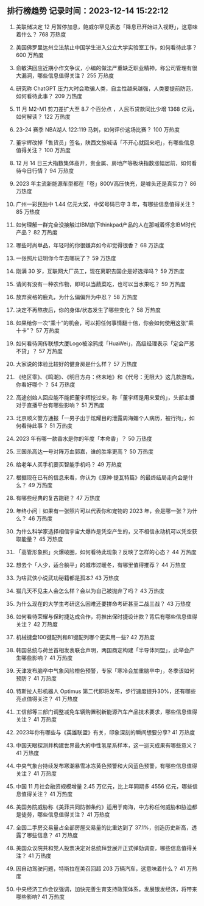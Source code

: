 
## 排行榜趋势 记录时间：2023-12-14 15:22:12
  
  1. 美联储决定 12 月暂停加息，鲍威尔罕见表态「降息已开始进入视野」，这意味着什么？ 768 万热度
    
  2. 美国佛罗里达州立法禁止中国学生进入公立大学实验室工作，如何看待此事？ 600 万热度
    
  3. 俞敏洪回应近期小作文争议，小编的做法严重缺乏职业精神，称公司管理有很大漏洞，哪些信息值得关注？ 255 万热度
    
  4. 研究称 ChatGPT 压力大时会欺骗人类，自主性越来越强，人类要提前防范，如何看待此事？ 209 万热度
    
  5. 11 月 M2-M1 剪刀差扩大至 8.7 个百分点 ，人民币贷款同比少增 1368 亿元，如何解读？ 122 万热度
    
  6. 23-24 赛季 NBA湖人 122:119 马刺，如何评价这场比赛？ 100 万热度
    
  7. 董宇辉改掉「售货员」签名，陕西文旅喊话「不开心就回来吧」，有哪些信息值得关注？ 100 万热度
    
  8. 12 月 14 日三大指数集体高开，贵金属、房地产等板块指数涨幅居前，如何看待今日行情？ 94 万热度
    
  9. 2023 年主流新能源车型都在「卷」800V高压快充，是噱头还是真实力？ 86 万热度
    
  10. 广州一彩民独中 1.44 亿元大奖，中奖号码已守 3 年，有哪些信息值得关注？ 85 万热度
    
  11. 如何理解一群完全没接触过IBM旗下thinkpad产品的人在那喊着怀念IBM时代产品？ 82 万热度
    
  12. 哪些时尚单品，年轻时的你很嫌弃如今却觉得很香？ 68 万热度
    
  13. 一张照片证明你今年去哪玩了？ 59 万热度
    
  14. 刚满 30 岁，互联网大厂员工，现在离职去国企是好选择吗？ 59 万热度
    
  15. 请问有没有一种农作物，即可以当蔬菜吃，也可以当水果吃？ 59 万热度
    
  16. 放弃资格的鹿丸，为什么偏偏升为中忍？ 58 万热度
    
  17. 决定不再熬夜后，你的身体/状态发生了哪些变化？ 58 万热度
    
  18. 如果给你一次“乘十”的机会，可以把任何事情翻十倍，你会如何使用这张“乘十卡”？ 57 万热度
    
  19. 如何看待网传联想大厦Logo被涂鸦成「HuaWei」，高级经理表示「定会严惩不贷」？ 57 万热度
    
  20. 大家说的体验比较好的健身房是什么样？ 57 万热度
    
  21. 《绝区零》、《鸣潮》、《明日方舟：终末地》和《代号：无限大》这几款游戏，你看好哪个 ？ 54 万热度
    
  22. 高途创始人回应能不能把董宇辉挖过来，称「董宇辉是用来爱的」，头部主播对于直播平台有哪些影响？ 51 万热度
    
  23. 北京顺义警方通报「一男子出于炫耀目的泄露周海媚个人病历，被行拘」，如何看待此事？ 51 万热度
    
  24. 2023 年有哪一款香水是你的年度「本命香」？ 50 万热度
    
  25. 三国杀高达一号对阵万血郭嘉，谁的胜率更高？ 50 万热度
    
  26. 给老年人买手机要买智能手机吗？ 49 万热度
    
  27. 根据现在已有的信息来看，你认为《原神·提瓦特篇》的最终结局走向会是什么？ 49 万热度
    
  28. 有哪些经典的复古跑鞋？ 47 万热度
    
  29. 年终小问｜如果有一张照片可以代表你和宠物的 2023 年，会是哪一张？为什么？ 46 万热度
    
  30. 为什么科学家选择相信宇宙大爆炸是凭空产生的，又不相信永动机可以凭空获取能量？ 45 万热度
    
  31. 「高管形象照」火爆破圈，如何看待此现象？反映了怎样的心态？ 44 万热度
    
  32. 想去个「人少，适合躺平」的城市过暖冬，有哪里值得推荐？ 44 万热度
    
  33. 为啥武侠小说武功秘籍都是孤本? 43 万热度
    
  34. 猫几天不见主人会怎么样？会以为自己被抛弃了吗？ 43 万热度
    
  35. 为什么现在的大学生考研这么困难还要拼命考研甚至二战三战？ 43 万热度
    
  36. 如何看待荣耀与保时捷达成合作，将推出保时捷设计款？背后有哪些信息值得关注？ 42 万热度
    
  37. 机械键盘100键配列和81键配列哪个更实用一些? 42 万热度
    
  38. 韩国总统与荷兰首相发表联合声明，两国商定构建「半导体同盟」，此举会产生哪些影响？ 41 万热度
    
  39. 天津发布脑卒中气象风险橙色预警，专家「寒冷会加重脑卒中」，冬季该如何预防？ 41 万热度
    
  40. 特斯拉人形机器人 Optimus 第二代即将发布，步行速度提升30%，还有哪些亮点值得关注？ 41 万热度
    
  41. 工信部等三部门调整减免车辆购置税新能源汽车产品技术要求，哪些信息值得关注？ 41 万热度
    
  42. 2023年你有哪些与《英雄联盟》有关，印象深刻的瞬间想要分享? 41 万热度
    
  43. 中国天眼探测并构建世界最大的中性氢星系样本，这一巡天成果有哪些意义？ 41 万热度
    
  44. 中央气象台持续发布寒潮暴雪冰冻黄色预警和大风蓝色预警，有哪些信息值得关注？ 41 万热度
    
  45. 中国 11 月社会融资规模增量 2.45 万亿元，比上年同期多 4556 亿元，哪些信息值得关注？ 41 万热度
    
  46. 美国务院威胁称《美菲共同防御条约》适用于南海，中方称任何威胁和胁迫都是徒劳，哪些信息值得关注？ 41 万热度
    
  47. 全国二手房交易量占全部房屋交易量的比重达到了 37.1%，创造历史新高，透露了哪些信息？ 41 万热度
    
  48. 美国众议院共和党人投票决定对总统拜登展开正式弹劾调查，哪些信息值得关注？ 41 万热度
    
  49. 因自动驾驶问题，特斯拉在美召回超 203 万辆汽车，这意味着什么？ 41 万热度
    
  50. 中央经济工作会议强调，加快完善生育支持政策体系，发展银发经济，将带来哪些影响? 41 万热度
    